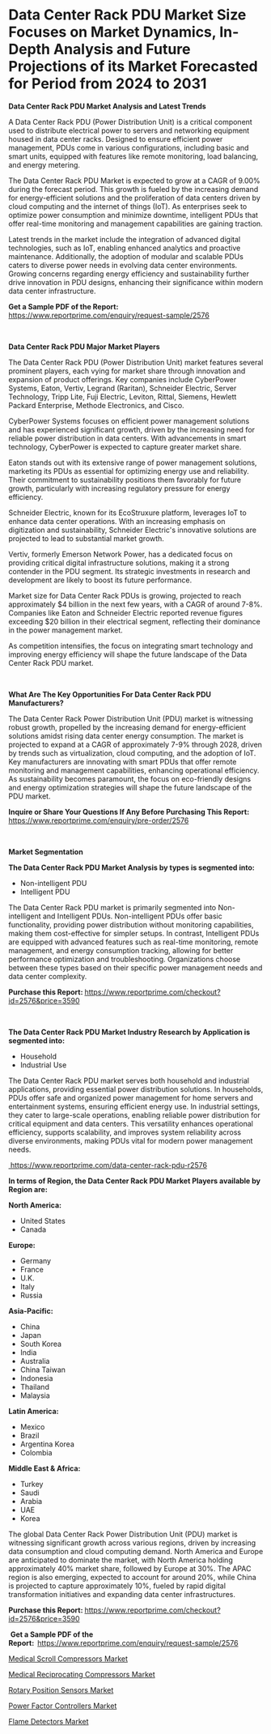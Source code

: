 <p><h1>Data Center Rack PDU Market Size Focuses on Market Dynamics, In-Depth Analysis and Future Projections of its Market Forecasted for Period from 2024 to 2031</h1></p><p><strong>Data Center Rack PDU Market Analysis and Latest Trends</strong></p>
<p><p>A Data Center Rack PDU (Power Distribution Unit) is a critical component used to distribute electrical power to servers and networking equipment housed in data center racks. Designed to ensure efficient power management, PDUs come in various configurations, including basic and smart units, equipped with features like remote monitoring, load balancing, and energy metering.</p><p>The Data Center Rack PDU Market is expected to grow at a CAGR of 9.00% during the forecast period. This growth is fueled by the increasing demand for energy-efficient solutions and the proliferation of data centers driven by cloud computing and the internet of things (IoT). As enterprises seek to optimize power consumption and minimize downtime, intelligent PDUs that offer real-time monitoring and management capabilities are gaining traction.</p><p>Latest trends in the market include the integration of advanced digital technologies, such as IoT, enabling enhanced analytics and proactive maintenance. Additionally, the adoption of modular and scalable PDUs caters to diverse power needs in evolving data center environments. Growing concerns regarding energy efficiency and sustainability further drive innovation in PDU designs, enhancing their significance within modern data center infrastructure.</p></p>
<p><strong>Get a Sample PDF of the Report:&nbsp;</strong> <a href="https://www.reportprime.com/enquiry/request-sample/2576">https://www.reportprime.com/enquiry/request-sample/2576</a></p>
<p>&nbsp;</p>
<p><strong>Data Center Rack PDU Major Market Players</strong></p>
<p><p>The Data Center Rack PDU (Power Distribution Unit) market features several prominent players, each vying for market share through innovation and expansion of product offerings. Key companies include CyberPower Systems, Eaton, Vertiv, Legrand (Raritan), Schneider Electric, Server Technology, Tripp Lite, Fuji Electric, Leviton, Rittal, Siemens, Hewlett Packard Enterprise, Methode Electronics, and Cisco.</p><p>CyberPower Systems focuses on efficient power management solutions and has experienced significant growth, driven by the increasing need for reliable power distribution in data centers. With advancements in smart technology, CyberPower is expected to capture greater market share.</p><p>Eaton stands out with its extensive range of power management solutions, marketing its PDUs as essential for optimizing energy use and reliability. Their commitment to sustainability positions them favorably for future growth, particularly with increasing regulatory pressure for energy efficiency.</p><p>Schneider Electric, known for its EcoStruxure platform, leverages IoT to enhance data center operations. With an increasing emphasis on digitization and sustainability, Schneider Electric's innovative solutions are projected to lead to substantial market growth.</p><p>Vertiv, formerly Emerson Network Power, has a dedicated focus on providing critical digital infrastructure solutions, making it a strong contender in the PDU segment. Its strategic investments in research and development are likely to boost its future performance.</p><p>Market size for Data Center Rack PDUs is growing, projected to reach approximately $4 billion in the next few years, with a CAGR of around 7-8%. Companies like Eaton and Schneider Electric reported revenue figures exceeding $20 billion in their electrical segment, reflecting their dominance in the power management market.</p><p>As competition intensifies, the focus on integrating smart technology and improving energy efficiency will shape the future landscape of the Data Center Rack PDU market.</p></p>
<p>&nbsp;</p>
<p><strong>What Are The Key Opportunities For Data Center Rack PDU Manufacturers?</strong></p>
<p><p>The Data Center Rack Power Distribution Unit (PDU) market is witnessing robust growth, propelled by the increasing demand for energy-efficient solutions amidst rising data center energy consumption. The market is projected to expand at a CAGR of approximately 7-9% through 2028, driven by trends such as virtualization, cloud computing, and the adoption of IoT. Key manufacturers are innovating with smart PDUs that offer remote monitoring and management capabilities, enhancing operational efficiency. As sustainability becomes paramount, the focus on eco-friendly designs and energy optimization strategies will shape the future landscape of the PDU market.</p></p>
<p><strong>Inquire or Share Your Questions If Any Before Purchasing This Report:</strong> <a href="https://www.reportprime.com/enquiry/pre-order/2576">https://www.reportprime.com/enquiry/pre-order/2576</a></p>
<p>&nbsp;</p>
<p><strong>Market Segmentation</strong></p>
<p><strong>The Data Center Rack PDU Market Analysis by types is segmented into:</strong></p>
<p><ul><li>Non-intelligent PDU</li><li>Intelligent PDU</li></ul></p>
<p><p>The Data Center Rack PDU market is primarily segmented into Non-intelligent and Intelligent PDUs. Non-intelligent PDUs offer basic functionality, providing power distribution without monitoring capabilities, making them cost-effective for simpler setups. In contrast, Intelligent PDUs are equipped with advanced features such as real-time monitoring, remote management, and energy consumption tracking, allowing for better performance optimization and troubleshooting. Organizations choose between these types based on their specific power management needs and data center complexity.</p></p>
<p><strong>Purchase this Report:&nbsp;</strong><a href="https://www.reportprime.com/checkout?id=2576&price=3590">https://www.reportprime.com/checkout?id=2576&price=3590</a></p>
<p>&nbsp;</p>
<p><strong>The Data Center Rack PDU Market Industry Research by Application is segmented into:</strong></p>
<p><ul><li>Household</li><li>Industrial Use</li></ul></p>
<p><p>The Data Center Rack PDU market serves both household and industrial applications, providing essential power distribution solutions. In households, PDUs offer safe and organized power management for home servers and entertainment systems, ensuring efficient energy use. In industrial settings, they cater to large-scale operations, enabling reliable power distribution for critical equipment and data centers. This versatility enhances operational efficiency, supports scalability, and improves system reliability across diverse environments, making PDUs vital for modern power management needs.</p></p>
<p><a href="https://www.reportprime.com/data-center-rack-pdu-r2576">&nbsp;https://www.reportprime.com/data-center-rack-pdu-r2576</a></p>
<p><strong>In terms of Region, the Data Center Rack PDU Market Players available by Region are:</strong></p>
<p>
    <p> <strong> North America: </strong>
        <ul>
            <li>United States</li>
            <li>Canada</li>
        </ul>
        </p> 
    <p> <strong> Europe: </strong>
        <ul>
            <li>Germany</li>
            <li>France</li>
            <li>U.K.</li>
            <li>Italy</li>
            <li>Russia</li>
        </ul>
        </p> 
    <p> <strong> Asia-Pacific: </strong>
        <ul>
            <li>China</li>
            <li>Japan</li>
            <li>South Korea</li>
            <li>India</li>
            <li>Australia</li>
            <li>China Taiwan</li>
            <li>Indonesia</li>
            <li>Thailand</li>
            <li>Malaysia</li>
        </ul>
        </p> 
    <p> <strong> Latin America: </strong>
        <ul>
            <li>Mexico</li>
            <li>Brazil</li>
            <li>Argentina Korea</li>
            <li>Colombia</li>
        </ul>
        </p> 
    <p> <strong> Middle East & Africa: </strong>
        <ul>
            <li>Turkey</li>
            <li>Saudi</li>
            <li>Arabia</li>
            <li>UAE</li>
            <li>Korea</li>
        </ul>
    </p>
    </p>
<p><p>The global Data Center Rack Power Distribution Unit (PDU) market is witnessing significant growth across various regions, driven by increasing data consumption and cloud computing demand. North America and Europe are anticipated to dominate the market, with North America holding approximately 40% market share, followed by Europe at 30%. The APAC region is also emerging, expected to account for around 20%, while China is projected to capture approximately 10%, fueled by rapid digital transformation initiatives and expanding data center infrastructures.</p></p>
<p><strong>Purchase this Report: </strong><a href="https://www.reportprime.com/checkout?id=2576&price=3590">https://www.reportprime.com/checkout?id=2576&price=3590</a></p>
<p>&nbsp;<strong>Get a Sample PDF of the Report:&nbsp;&nbsp;</strong><a href="https://www.reportprime.com/enquiry/request-sample/2576">https://www.reportprime.com/enquiry/request-sample/2576</a></p>
<p><strong></strong></p>
<p><p><a href="https://issuu.com/reportprime-2/docs/medical-scroll-compressors-market-s_3683fed46b5c47">Medical Scroll Compressors Market</a></p><p><a href="https://issuu.com/reportprime-2/docs/medical-reciprocating-compressors-m_de73f2ea59928b">Medical Reciprocating Compressors Market</a></p><p><a href="https://github.com/MarciaRunte/Market-Research-Report-List-1/blob/main/rotary-position-sensors-market.md">Rotary Position Sensors Market</a></p><p><a href="https://github.com/Chiragrp22/Market-Research-Report-List-6/blob/main/power-factor-controllers-market.md">Power Factor Controllers Market</a></p><p><a href="https://www.linkedin.com/pulse/global-market-pulse-trends-growth-analysis-flame-detectors-forecasted-ocdjf?trackingId=WuwTu25NSwuvya7dY7zS0w%3D%3D">Flame Detectors Market</a></p></p>